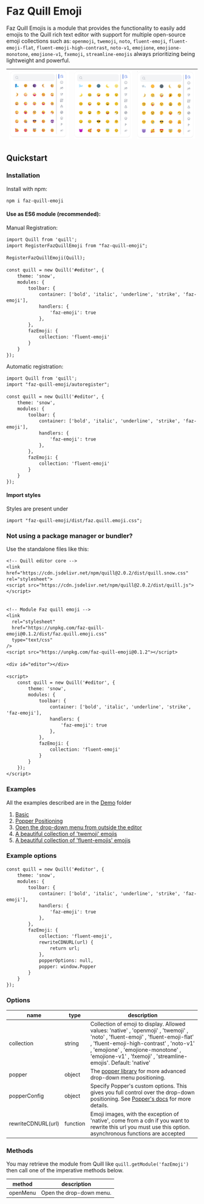 # Faz Quill Emoji
Faz Quill Emojis is a module that provides the functionality to easily add emojis to the Quill rich text editor with support for multiple open-source emoji collections such as: `openmoji`, `twemoji`, `noto`, `fluent-emoji`, `fluent-emoji-flat`, `fluent-emoji-high-contrast`, `noto-v1`, `emojione`, `emojione-monotone`, `emojione-v1`, `fxemoji`, `streamline-emojis` always prioritizing being lightweight and powerful.

| ![fluent-emoji!](./demo/screenshot/fluent-emoji.png "fluent-emoji")  | ![noto!](./demo/screenshot/noto.png "noto")   | ![twemoji!](./demo/screenshot/twemoji.png "twemoji")   |
|---|---|---|

## Quickstart

### Installation

Install with npm:

```
npm i faz-quill-emoji
```

#### Use as ES6 module (recommended):

Manual Registration:

```
import Quill from 'quill';
import RegisterFazQuillEmoji from "faz-quill-emoji";

RegisterFazQuillEmoji(Quill);

const quill = new Quill('#editor', {
    theme: 'snow',
    modules: {
        toolbar: {
            container: ['bold', 'italic', 'underline', 'strike', 'faz-emoji'],
            handlers: {
                'faz-emoji': true  
            },
        },
        fazEmoji: {
            collection: 'fluent-emoji'
        }
    }
});
```

Automatic registration:

```
import Quill from 'quill';
import "faz-quill-emoji/autoregister";

const quill = new Quill('#editor', {
    theme: 'snow',
    modules: {
        toolbar: {
            container: ['bold', 'italic', 'underline', 'strike', 'faz-emoji'],
            handlers: {
                'faz-emoji': true  
            },
        },
        fazEmoji: {
            collection: 'fluent-emoji'
        }
    }
});
```

#### Import styles

Styles are present under

```
import "faz-quill-emoji/dist/faz.quill.emoji.css";
```


### Not using a package manager or bundler?

Use the standalone files like this:

```
<!-- Quill editor core -->
<link href="https://cdn.jsdelivr.net/npm/quill@2.0.2/dist/quill.snow.css" rel="stylesheet">
<script src="https://cdn.jsdelivr.net/npm/quill@2.0.2/dist/quill.js"></script>


<!-- Module Faz quill emoji -->
<link
  rel="stylesheet"
  href="https://unpkg.com/faz-quill-emoji@0.1.2/dist/faz.quill.emoji.css"
  type="text/css"
/>
<script src="https://unpkg.com/faz-quill-emoji@0.1.2"></script>

<div id="editor"></div>

<script>
    const quill = new Quill('#editor', {
        theme: 'snow',
        modules: {
            toolbar: {
                container: ['bold', 'italic', 'underline', 'strike', 'faz-emoji'],
                handlers: {
                    'faz-emoji': true  
                },
            },
            fazEmoji: {
                collection: 'fluent-emoji'
            }
        }
    });
</script>
```

### Examples

All the examples described are in the [Demo](./demo) folder

1. [Basic](./demo/index.html)
2. [Popper Positioning](./demo/index.html)
3. [Open the drop-down menu from outside the editor](./demo/index.html)
4. [A beautiful collection of 'twemoji' emojis](./demo/index.html)
5. [A beautiful collection of 'fluent-emojis' emojis](./demo/index.html)


### Example options

```
const quill = new Quill('#editor', {
    theme: 'snow',
    modules: {
        toolbar: {
            container: ['bold', 'italic', 'underline', 'strike', 'faz-emoji'],
            handlers: {
                'faz-emoji': true  
            },
        },
        fazEmoji: {
            collection: 'fluent-emoji', 
            rewriteCDNURL(url) {
                return url;
            },
            popperOptions: null,
            popper: window.Popper
        }
    }
});
```

### Options

| name          | type     | description                                                                                                                                                                                                                                                                  |
|---------------|----------|------------------------------------------------------------------------------------------------------------------------------------------------------------------------------------------------------------------------------------------------------------------------------|
| collection    | string   | Collection of emoji to display. Allowed values: 'native' ,  'openmoji' ,  'twemoji' ,  'noto' ,  'fluent-emoji' ,  'fluent-emoji-flat' ,  'fluent-emoji-high-contrast' ,  'noto-v1' ,  'emojione' ,  'emojione-monotone' ,  'emojione-v1' ,  'fxemoji' ,  'streamline-emojis'. Default: 'native' |
| popper        | object   | The [popper library](https://popper.js.org/docs/v2/#usage) for more advanced drop-down menu positioning.                                                                                                                                                                                                             |
| popperConfig  | object   | Specify Popper's custom options. This gives you full control over the drop-down positioning. See [Popper's docs](https://popper.js.org/docs/v2/) for more details.                                                                                                                                             |
| rewriteCDNURL(url) | function | Emoji images, with the exception of 'native', come from a cdn if you want to rewrite this url you must use this option. asynchronous functions are accepted                                                                                                                  |


### Methods

You may retrieve the module from Quill like `quill.getModule('fazEmoji')` then call one of the imperative methods below.

| method   | description              |
|----------|--------------------------|
| openMenu | Open the drop-down menu. |